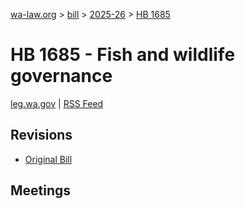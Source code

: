 [wa-law.org](/) > [bill](/bill/) > [2025-26](/bill/2025-26/) > [HB 1685](/bill/2025-26/hb/1685/)

# HB 1685 - Fish and wildlife governance
[leg.wa.gov](https://app.leg.wa.gov/billsummary?BillNumber=1685&Year=2025&Initiative=false) | [RSS Feed](./rss.xml)

## Revisions
* [Original Bill](1/)

## Meetings